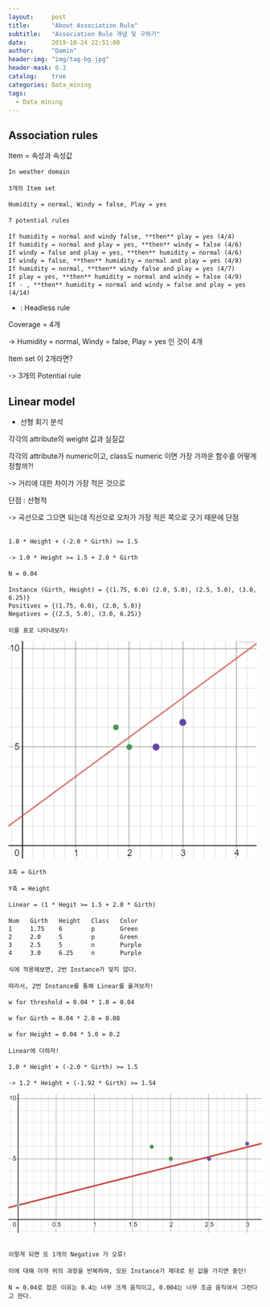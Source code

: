 ```yaml
---
layout:     post
title:      "About Association Rule"
subtitle:   "Association Rule 개념 및 구하기"
date:       2019-10-24 22:51:00
author:     "Damin"
header-img: "img/tag-bg.jpg"
header-mask: 0.3
catalog:    true
categories: Data_mining
tags:
  - Data mining
---
```


## Association rules

Item = 속성과 속성값

~~~
In weather domain

3개의 Item set

Humidity = normal, Windy = false, Play = yes

7 potential rules

If humidity = normal and windy false, **then** play = yes (4/4)
If humidity = normal and play = yes, **then** windy = false (4/6)
If windy = false and play = yes, **then** humidity = normal (4/6)
If windy = false, **then** humidity = normal and play = yes (4/8)
If humidity = normal, **then** windy false and play = yes (4/7)
If play = yes, **then** humidity = normal and windy = false (4/9)
If - , **then** humidity = normal and windy = false and play = yes (4/14)

~~~

- : Headless rule

Coverage = 4개 

-> Humidity = normal, Windy = false, Play = yes 인 것이 4개

Item set 이 2개라면?

-> 3개의 Potential rule

## Linear model

- 선형 회기 분석

각각의 attribute의 weight 값과 실질값

각각의 attribute가 numeric이고, class도 numeric 이면 가장 가까운 함수를 어떻게 정할까?!

-> 거리에 대한 차이가 가장 적은 것으로

단점 : 선형적

-> 곡선으로 그으면 되는데 직선으로 오차가 가장 적은 쪽으로 긋기 때문에 단점

~~~

1.0 * Height + (-2.0 * Girth) >= 1.5

-> 1.0 * Height >= 1.5 + 2.0 * Girth

N = 0.04

Instance (Girth, Height) = {(1.75, 6.0) (2.0, 5.0), (2.5, 5.0), (3.0, 6.25)}
Positives = {(1.75, 6.0), (2.0, 5.0)}
Negatives = {(2.5, 5.0), (3.0, 6.25)}

이를 표로 나타내보자!
~~~

![Linear](/img/in-post/Data_mining/Linear.PNG)<br>

~~~
X축 = Girth

Y축 = Height

Linear = (1 * Hegit >= 1.5 + 2.0 * Girth)

Num   Girth   Height   Class   Color
1     1.75    6        p       Green
2     2.0     5        p       Green
3     2.5     5        n       Purple
4     3.0     6.25     n       Purple

식에 적용해보면, 2번 Instance가 맞지 않다.

따라서, 2번 Instance를 통해 Linear를 옮겨보자!

w for threshold = 0.04 * 1.0 = 0.04

w for Girth = 0.04 * 2.0 = 0.08

w for Height = 0.04 * 5.0 = 0.2

Linear에 더하자!

1.0 * Height + (-2.0 * Girth) >= 1.5

-> 1.2 * Height + (-1.92 * Girth) >= 1.54

~~~

![Linear2](/img/in-post/Data_mining/Linear2.PNG)<br>

~~~

이렇게 되면 또 1개의 Negative 가 오류!

이에 대해 아까 위의 과정을 반복하여, 모든 Instance가 제대로 된 값을 가지면 중단!

N = 0.04로 잡은 이유는 0.4는 너무 크게 움직이고, 0.004는 너무 조금 움직여서 그런다고 한다. 
